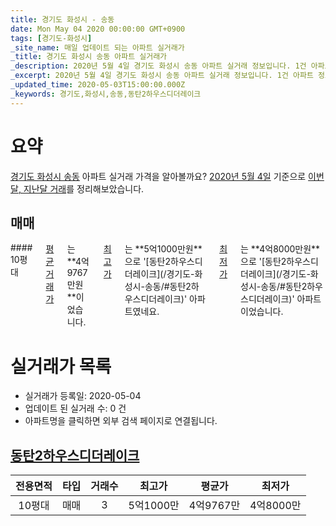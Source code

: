 ```yaml
---
title: 경기도 화성시 - 송동
date: Mon May 04 2020 00:00:00 GMT+0900
tags: [경기도-화성시]
_site_name: 매일 업데이트 되는 아파트 실거래가
_title: 경기도 화성시 송동 아파트 실거래가
_description: 2020년 5월 4일 경기도 화성시 송동 아파트 실거래 정보입니다. 1건 아파트 정보가 있습니다.
_excerpt: 2020년 5월 4일 경기도 화성시 송동 아파트 실거래 정보입니다. 1건 아파트 정보가 있습니다.
_updated_time: 2020-05-03T15:00:00.000Z
_keywords: 경기도,화성시,송동,동탄2하우스디더레이크
---
```





# 요약
<ins>경기도 화성시 송동</ins> 아파트 실거래 가격을 알아볼까요? <ins>2020년 5월 4일</ins> 기준으로 <ins>이번달, 지난달 거래</ins>를 정리해보았습니다.

## 매매
<div class="container">
<div class="twelve columns" markdown="1">
#### 10평대
<ins>평균 거래가</ins>는 **4억9767만원**이었습니다. <ins>최고가</ins>는 **5억1000만원**으로 '[동탄2하우스디더레이크](/경기도-화성시-송동/#동탄2하우스디더레이크)' 아파트였네요. <ins>최저가</ins>는 **4억8000만원**으로 '[동탄2하우스디더레이크](/경기도-화성시-송동/#동탄2하우스디더레이크)' 아파트이었습니다.
</div>
</div>



# 실거래가 목록
- 실거래가 등록일: 2020-05-04
- 업데이트 된 실거래 수: 0 건
- 아파트명을 클릭하면 외부 검색 페이지로 연결됩니다.

## [동탄2하우스디더레이크](#동탄2하우스디더레이크)

|전용면적|타입|거래수|최고가|평균가|최저가|
|:---:|:---:|:---:|:---:|:---:|:---:|
|10평대|<span class="deal-type-1">매매</span>|3|5억1000만|4억9767만|4억8000만|

<br/>



